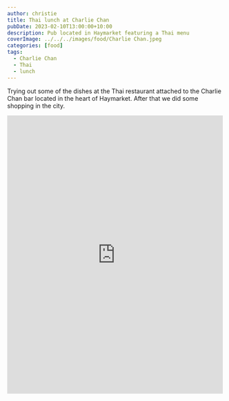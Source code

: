 ```yaml
---
author: christie
title: Thai lunch at Charlie Chan
pubDate: 2023-02-10T13:00:00+10:00
description: Pub located in Haymarket featuring a Thai menu
coverImage: ../../../images/food/Charlie Chan.jpeg
categories: [food]
tags:
  - Charlie Chan
  - Thai
  - lunch
---
```


Trying out some of the dishes at the Thai restaurant attached to the Charlie Chan bar located
in the heart of Haymarket. After that we did some shopping in the city.

<iframe src="https://www.facebook.com/plugins/post.php?href=https%3A%2F%2Fwww.facebook.com%2Fchris1.tham%2Fposts%2Fpfbid0jVs3tEJrqZDbuUVGpTbhn7Fw9m7KhBNg8LrYSV8sNvPEPHLoGAnkFRDrdqyC3Vjul&show_text=true&width=500" width="500" height="645" style="border:none;overflow:hidden" scrolling="no" frameborder="0" allowfullscreen="true" allow="autoplay; clipboard-write; encrypted-media; picture-in-picture; web-share"></iframe>

